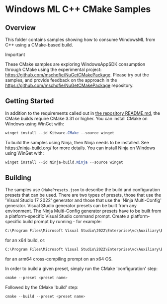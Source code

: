 # Windows ML C++ CMake Samples

## Overview

This folder contains samples showing how to consume WindowsML from C++ using a CMake-based build.

> [!IMPORTANT]
> These CMake samples are exploring WindowsAppSDK consumption through CMake using the experimental project: <https://github.com/mschofie/NuGetCMakePackage>.
> Please try out the samples, and provide feedback on the approach in the <https://github.com/mschofie/NuGetCMakePackage> repository.

## Getting Started

In addition to the requirements called out in [the repository README.md](../../../README.md), the CMake builds require CMake 3.31 or higher. You can install CMake on Windows using WinGet with:

```powershell
winget install --id Kitware.CMake --source winget
```

To build the samples using Ninja, then Ninja needs to be installed. See <https://ninja-build.org/> for more details. You can install Ninja on Windows using WinGet with:

```powershell
winget install --id Ninja-build.Ninja --source winget
```

## Building

The samples use `CMakePresets.json` to describe the build and configuration presets that can be used. There are two types of presets, those that use the 'Visual Studio 17 2022' generator and those that use the 'Ninja Multi-Config' generator. Visual Studio generator presets can be built from any environment. The Ninja Multi-Config generator presets have to be built from a platform-specific Visual Studio command prompt. Create a platform-specific build prompt by running - for example:

```cmd
C:\Program Files\Microsoft Visual Studio\2022\Enterprise\vc\Auxiliary\Build\vcvars64.bat
```

for an x64 build, or:

```cmd
C:\Program Files\Microsoft Visual Studio\2022\Enterprise\vc\Auxiliary\Build\vcvarsamd64_arm64.bat
```

for an arm64 cross-compiling prompt on an x64 OS.

In order to build a given preset, simply run the CMake 'configuration' step:

```powershell
cmake --preset <preset name>
```

Followed by the CMake 'build' step:

```powershell
cmake --build --preset <preset name>
```
